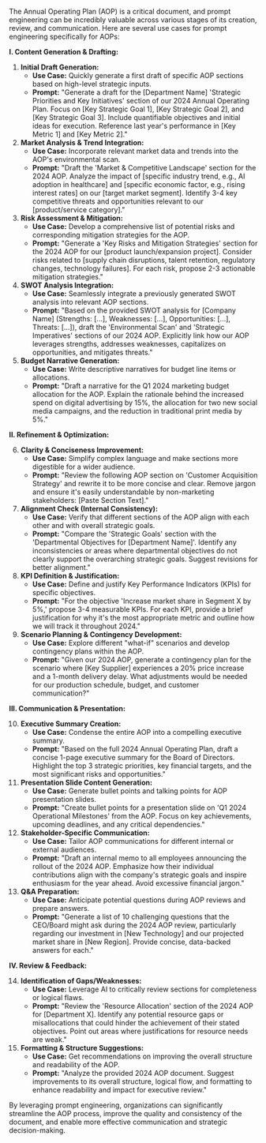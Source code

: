 The Annual Operating Plan (AOP) is a critical document, and prompt engineering can be incredibly valuable across various stages of its creation, review, and communication. Here are several use cases for prompt engineering specifically for AOPs:

**I. Content Generation & Drafting:**

1.  **Initial Draft Generation:**
    *   **Use Case:** Quickly generate a first draft of specific AOP sections based on high-level strategic inputs.
    *   **Prompt:** "Generate a draft for the [Department Name] 'Strategic Priorities and Key Initiatives' section of our 2024 Annual Operating Plan. Focus on [Key Strategic Goal 1], [Key Strategic Goal 2], and [Key Strategic Goal 3]. Include quantifiable objectives and initial ideas for execution. Reference last year's performance in [Key Metric 1] and [Key Metric 2]."
2.  **Market Analysis & Trend Integration:**
    *   **Use Case:** Incorporate relevant market data and trends into the AOP's environmental scan.
    *   **Prompt:** "Draft the 'Market & Competitive Landscape' section for the 2024 AOP. Analyze the impact of [specific industry trend, e.g., AI adoption in healthcare] and [specific economic factor, e.g., rising interest rates] on our [target market segment]. Identify 3-4 key competitive threats and opportunities relevant to our [product/service category]."
3.  **Risk Assessment & Mitigation:**
    *   **Use Case:** Develop a comprehensive list of potential risks and corresponding mitigation strategies for the AOP.
    *   **Prompt:** "Generate a 'Key Risks and Mitigation Strategies' section for the 2024 AOP for our [product launch/expansion project]. Consider risks related to [supply chain disruptions, talent retention, regulatory changes, technology failures]. For each risk, propose 2-3 actionable mitigation strategies."
4.  **SWOT Analysis Integration:**
    *   **Use Case:** Seamlessly integrate a previously generated SWOT analysis into relevant AOP sections.
    *   **Prompt:** "Based on the provided SWOT analysis for [Company Name] (Strengths: [...], Weaknesses: [...], Opportunities: [...], Threats: [...]), draft the 'Environmental Scan' and 'Strategic Imperatives' sections of our 2024 AOP. Explicitly link how our AOP leverages strengths, addresses weaknesses, capitalizes on opportunities, and mitigates threats."
5.  **Budget Narrative Generation:**
    *   **Use Case:** Write descriptive narratives for budget line items or allocations.
    *   **Prompt:** "Draft a narrative for the Q1 2024 marketing budget allocation for the AOP. Explain the rationale behind the increased spend on digital advertising by 15%, the allocation for two new social media campaigns, and the reduction in traditional print media by 5%."

**II. Refinement & Optimization:**

6.  **Clarity & Conciseness Improvement:**
    *   **Use Case:** Simplify complex language and make sections more digestible for a wider audience.
    *   **Prompt:** "Review the following AOP section on 'Customer Acquisition Strategy' and rewrite it to be more concise and clear. Remove jargon and ensure it's easily understandable by non-marketing stakeholders: [Paste Section Text]."
7.  **Alignment Check (Internal Consistency):**
    *   **Use Case:** Verify that different sections of the AOP align with each other and with overall strategic goals.
    *   **Prompt:** "Compare the 'Strategic Goals' section with the 'Departmental Objectives for [Department Name]'. Identify any inconsistencies or areas where departmental objectives do not clearly support the overarching strategic goals. Suggest revisions for better alignment."
8.  **KPI Definition & Justification:**
    *   **Use Case:** Define and justify Key Performance Indicators (KPIs) for specific objectives.
    *   **Prompt:** "For the objective 'Increase market share in Segment X by 5%,' propose 3-4 measurable KPIs. For each KPI, provide a brief justification for why it's the most appropriate metric and outline how we will track it throughout 2024."
9.  **Scenario Planning & Contingency Development:**
    *   **Use Case:** Explore different "what-if" scenarios and develop contingency plans within the AOP.
    *   **Prompt:** "Given our 2024 AOP, generate a contingency plan for the scenario where [Key Supplier] experiences a 20% price increase and a 1-month delivery delay. What adjustments would be needed for our production schedule, budget, and customer communication?"

**III. Communication & Presentation:**

10. **Executive Summary Creation:**
    *   **Use Case:** Condense the entire AOP into a compelling executive summary.
    *   **Prompt:** "Based on the full 2024 Annual Operating Plan, draft a concise 1-page executive summary for the Board of Directors. Highlight the top 3 strategic priorities, key financial targets, and the most significant risks and opportunities."
11. **Presentation Slide Content Generation:**
    *   **Use Case:** Generate bullet points and talking points for AOP presentation slides.
    *   **Prompt:** "Create bullet points for a presentation slide on 'Q1 2024 Operational Milestones' from the AOP. Focus on key achievements, upcoming deadlines, and any critical dependencies."
12. **Stakeholder-Specific Communication:**
    *   **Use Case:** Tailor AOP communications for different internal or external audiences.
    *   **Prompt:** "Draft an internal memo to all employees announcing the rollout of the 2024 AOP. Emphasize how their individual contributions align with the company's strategic goals and inspire enthusiasm for the year ahead. Avoid excessive financial jargon."
13. **Q&A Preparation:**
    *   **Use Case:** Anticipate potential questions during AOP reviews and prepare answers.
    *   **Prompt:** "Generate a list of 10 challenging questions that the CEO/Board might ask during the 2024 AOP review, particularly regarding our investment in [New Technology] and our projected market share in [New Region]. Provide concise, data-backed answers for each."

**IV. Review & Feedback:**

14. **Identification of Gaps/Weaknesses:**
    *   **Use Case:** Leverage AI to critically review sections for completeness or logical flaws.
    *   **Prompt:** "Review the 'Resource Allocation' section of the 2024 AOP for [Department X]. Identify any potential resource gaps or misallocations that could hinder the achievement of their stated objectives. Point out areas where justifications for resource needs are weak."
15. **Formatting & Structure Suggestions:**
    *   **Use Case:** Get recommendations on improving the overall structure and readability of the AOP.
    *   **Prompt:** "Analyze the provided 2024 AOP document. Suggest improvements to its overall structure, logical flow, and formatting to enhance readability and impact for executive review."

By leveraging prompt engineering, organizations can significantly streamline the AOP process, improve the quality and consistency of the document, and enable more effective communication and strategic decision-making.

